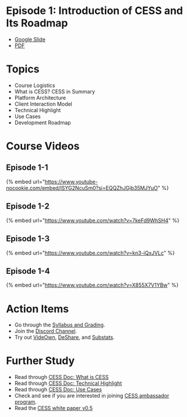 # Episode 1: Introduction of CESS and Its Roadmap

- [Google Slide](https://docs.google.com/presentation/d/1wLKWFgq5IJcD66YKR1hzJ_LEwFeH1eSCMIdRKuisTm8/edit?usp=sharing)
- [PDF](../assets/week-01/wk01-ep01-main.pdf)

# Topics

- Course Logistics
- What is CESS? CESS in Summary
- Platform Architecture
- Client Interaction Model
- Technical Highlight
- Use Cases
- Development Roadmap

# Course Videos

## Episode 1-1

{% embed url="https://www.youtube-nocookie.com/embed/lSYG2NcuSm0?si=EQQZhJGjb35MJYuO" %}

## Episode 1-2
{% embed url="https://www.youtube.com/watch?v=7keFd9WhSH4" %}


## Episode 1-3
{% embed url="https://www.youtube.com/watch?v=kn3-iQxJVLc" %}


## Episode 1-4
{% embed url="https://www.youtube.com/watch?v=X855X7V1YBw" %}

# Action Items

- Go through the [Syllabus and Grading](../syllabus.md).
- Join the [Discord Channel](https://discord.gg/cess).
- Try out [VideOwn](http://www.videown.net/), [DeShare](https://cess.cloud/deshare), and [Substats](https://substats.cess.cloud/).

# Further Study

- Read through [CESS Doc: What is CESS](https://docs.cess.cloud/core/readme/what-is-cess)
- Read through [CESS Doc: Technical Highlight](https://docs.cess.cloud/core/readme/technical-highlight)
- Read through [CESS Doc: Use Cases](https://docs.cess.cloud/core/readme/use-cases)
- Check and see if you are interested in joining [CESS ambassador program](https://cess.cloud/ambassador.html).
- Read the [CESS white paper v0.5](https://github.com/CESSProject/doc-v2/blob/main/assets/whitepaper/cess-whitepaper-v0.5-en.pdf)
